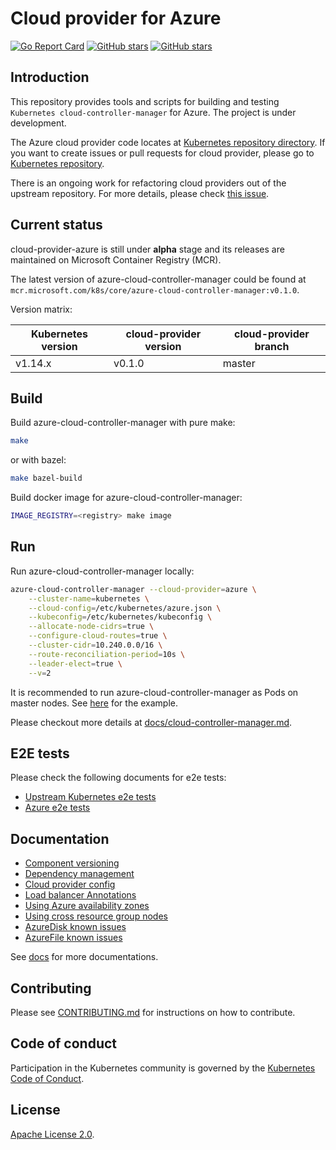 # Cloud provider for Azure

[![Go Report Card](https://goreportcard.com/badge/k8s.io/cloud-provider-azure)](https://goreportcard.com/report/k8s.io/cloud-provider-azure)
[![GitHub stars](https://img.shields.io/github/stars/kubernetes/cloud-provider-azure.svg)](https://github.com/kubernetes/cloud-provider-azure/stargazers)
[![GitHub stars](https://img.shields.io/badge/contributions-welcome-orange.svg)](https://github.com/kubernetes/cloud-provider-azure/blob/master/CONTRIBUTING.md)

## Introduction

This repository provides tools and scripts for building and testing `Kubernetes cloud-controller-manager` for Azure. The project is under development.

The Azure cloud provider code locates at [Kubernetes repository directory](https://github.com/kubernetes/kubernetes/tree/master/pkg/cloudprovider/providers/azure). If you want to create issues or pull requests for cloud provider, please go to [Kubernetes repository](https://github.com/kubernetes/kubernetes).

There is an ongoing work for refactoring cloud providers out of the upstream repository. For more details, please check [this issue](https://github.com/kubernetes/features/issues/88).

## Current status

cloud-provider-azure is still under **alpha** stage and its releases are maintained on Microsoft Container Registry (MCR).

The latest version of azure-cloud-controller-manager could be found at `mcr.microsoft.com/k8s/core/azure-cloud-controller-manager:v0.1.0`.

Version matrix:

|Kubernetes version|cloud-provider version|cloud-provider branch|
|------------------|----------------------|---------------------|
| v1.14.x          | v0.1.0               | master              |

## Build

Build azure-cloud-controller-manager with pure make:

```sh
make
```

or with bazel:

```sh
make bazel-build
```

Build docker image for azure-cloud-controller-manager:

```sh
IMAGE_REGISTRY=<registry> make image
```

## Run

Run azure-cloud-controller-manager locally:

```sh
azure-cloud-controller-manager --cloud-provider=azure \
    --cluster-name=kubernetes \
    --cloud-config=/etc/kubernetes/azure.json \
    --kubeconfig=/etc/kubernetes/kubeconfig \
    --allocate-node-cidrs=true \
    --configure-cloud-routes=true \
    --cluster-cidr=10.240.0.0/16 \
    --route-reconciliation-period=10s \
    --leader-elect=true \
    --v=2
```

It is recommended to run azure-cloud-controller-manager as Pods on master nodes. See [here](examples/cloud-controller-manager.yaml) for the example.

Please checkout more details at [docs/cloud-controller-manager.md](docs/cloud-controller-manager.md).

## E2E tests

Please check the following documents for e2e tests:

- [Upstream Kubernetes e2e tests](docs/e2e-tests.md)
- [Azure e2e tests](docs/e2e-tests-azure.md)

## Documentation

- [Component versioning](docs/component-versioning.md)
- [Dependency management](docs/dependency-management.md)
- [Cloud provider config](docs/cloud-provider-config.md)
- [Load balancer Annotations](docs/azure-loadbalancer.md)
- [Using Azure availability zones](docs/using-availability-zones.md)
- [Using cross resource group nodes](docs/using-cross-resource-group-nodes.md)
- [AzureDisk known issues](docs/azuredisk-issues.md)
- [AzureFile known issues](docs/azurefile-issues.md)

See [docs](docs/) for more documentations.

## Contributing

Please see [CONTRIBUTING.md](CONTRIBUTING.md) for instructions on how to contribute.

## Code of conduct

Participation in the Kubernetes community is governed by the [Kubernetes Code of Conduct](code-of-conduct.md).

## License

[Apache License 2.0](LICENSE).